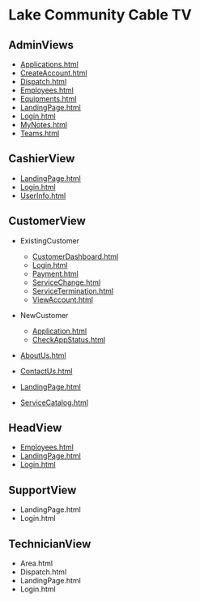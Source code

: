 # Lake Community Cable TV

## AdminViews
- [Applications.html](https://lcctv-proto.github.io/AdminView/Applications.html)
- [CreateAccount.html](https://lcctv-proto.github.io/AdminView/CreateAccount.html)
- [Dispatch.html](https://lcctv-proto.github.io/AdminView/Dispatch.html)
- [Employees.html](https://lcctv-proto.github.io/AdminView/Employees.html)
- [Equipments.html](https://lcctv-proto.github.io/AdminView/Equipments.html)
- [LandingPage.html](https://lcctv-proto.github.io/AdminView/LandingPage.html)
- [Login.html](https://lcctv-proto.github.io/AdminView/Login.html)
- [MyNotes.html](https://lcctv-proto.github.io/AdminView/MyNotes.html)
- [Teams.html](https://lcctv-proto.github.io/AdminView/Teams.html)

## CashierView
- [LandingPage.html](https://lcctv-proto.github.io/CashierView/LandingPage.html)
- [Login.html](https://lcctv-proto.github.io/CashierView/Login.html)
- [UserInfo.html](https://lcctv-proto.github.io/CashierView/UserInfo.html)

## CustomerView
- ExistingCustomer
  - [CustomerDashboard.html](https://lcctv-proto.github.io/CustomerView/ExistingCustomer/CustomerDashboard.html)
  - [Login.html](https://lcctv-proto.github.io/CustomerView/ExistingCustomer/Login.html)
  - [Payment.html](https://lcctv-proto.github.io/CustomerView/ExistingCustomer/Payment.html)
  - [ServiceChange.html](https://lcctv-proto.github.io/CustomerView/ExistingCustomer/ServiceChange.html)
  - [ServiceTermination.html](https://lcctv-proto.github.io/CustomerView/ExistingCustomer/ServiceTermination.html)
  - [ViewAccount.html](https://lcctv-proto.github.io/CustomerView/ExistingCustomer/ViewAccount.html)
 
- NewCustomer
  - [Application.html](https://lcctv-proto.github.io/CustomerView/NewCustomer/Application.html)
  - [CheckAppStatus.html](https://lcctv-proto.github.io/CustomerView/NewCustomer/CheckAppStatus.html)
  
- [AboutUs.html](https://lcctv-proto.github.io/CustomerView/AboutUs.html)
- [ContactUs.html](https://lcctv-proto.github.io/CustomerView/ContactUs.html)
- [LandingPage.html](https://lcctv-proto.github.io/CustomerView/LandingPage.html)
- [ServiceCatalog.html](https://lcctv-proto.github.io/CustomerView/ServiceCatalog.html)

## HeadView
- [Employees.html](https://lcctv-proto.github.io/HeadView/Employees.html)
- [LandingPage.html](https://lcctv-proto.github.io/HeadView/LandingPage.html)
- [Login.html](https://lcctv-proto.github.io/HeadView/Login.html)

## SupportView
- LandingPage.html
- Login.html

## TechnicianView
- Area.html
- Dispatch.html
- LandingPage.html
- Login.html
